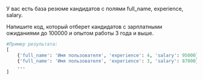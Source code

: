 У вас есть база резюме кандидатов с полями full_name, experience, salary. 

Напишите код, который отберет кандидатов с зарплатными ожиданиями до 100000 и опытом работы 3 года и выше.

```python
#Пример результата:
[
    {'full_name': 'Имя пользователя', 'experience': 4, 'salary': 95000},
    {'full_name': 'Имя пользователя', 'experience': 3, 'salary': 87000},
    ...
]
```